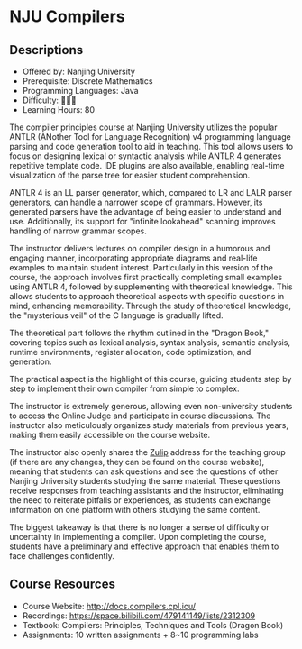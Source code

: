 # NJU Compilers

## Descriptions

- Offered by: Nanjing University
- Prerequisite: Discrete Mathematics
- Programming Languages: Java
- Difficulty: 🌟🌟🌟
- Learning Hours: 80

The compiler principles course at Nanjing University utilizes the popular ANTLR (ANother Tool for Language Recognition) v4 programming language parsing and code generation tool to aid in teaching. This tool allows users to focus on designing lexical or syntactic analysis while ANTLR 4 generates repetitive template code. IDE plugins are also available, enabling real-time visualization of the parse tree for easier student comprehension.

ANTLR 4 is an LL parser generator, which, compared to LR and LALR parser generators, can handle a narrower scope of grammars. However, its generated parsers have the advantage of being easier to understand and use. Additionally, its support for "infinite lookahead" scanning improves handling of narrow grammar scopes.

The instructor delivers lectures on compiler design in a humorous and engaging manner, incorporating appropriate diagrams and real-life examples to maintain student interest. Particularly in this version of the course, the approach involves first practically completing small examples using ANTLR 4, followed by supplementing with theoretical knowledge. This allows students to approach theoretical aspects with specific questions in mind, enhancing memorability. Through the study of theoretical knowledge, the "mysterious veil" of the C language is gradually lifted.

The theoretical part follows the rhythm outlined in the "Dragon Book," covering topics such as lexical analysis, syntax analysis, semantic analysis, runtime environments, register allocation, code optimization, and generation.

The practical aspect is the highlight of this course, guiding students step by step to implement their own compiler from simple to complex.

The instructor is extremely generous, allowing even non-university students to access the Online Judge and participate in course discussions. The instructor also meticulously organizes study materials from previous years, making them easily accessible on the course website.

The instructor also openly shares the [Zulip](https://2024-compilers-at-software-nju.zulipchat.com/join/wxwq3fib56ltlff2mk6qyrz5/) address for the teaching group (if there are any changes, they can be found on the course website), meaning that students can ask questions and see the questions of other Nanjing University students studying the same material. These questions receive responses from teaching assistants and the instructor, eliminating the need to reiterate pitfalls or experiences, as students can exchange information on one platform with others studying the same content.

The biggest takeaway is that there is no longer a sense of difficulty or uncertainty in implementing a compiler. Upon completing the course, students have a preliminary and effective approach that enables them to face challenges confidently.

## Course Resources

- Course Website: <http://docs.compilers.cpl.icu/>
- Recordings: <https://space.bilibili.com/479141149/lists/2312309>
- Textbook: Compilers: Principles, Techniques and Tools (Dragon Book)
- Assignments: 10 written assignments + 8~10 programming labs

